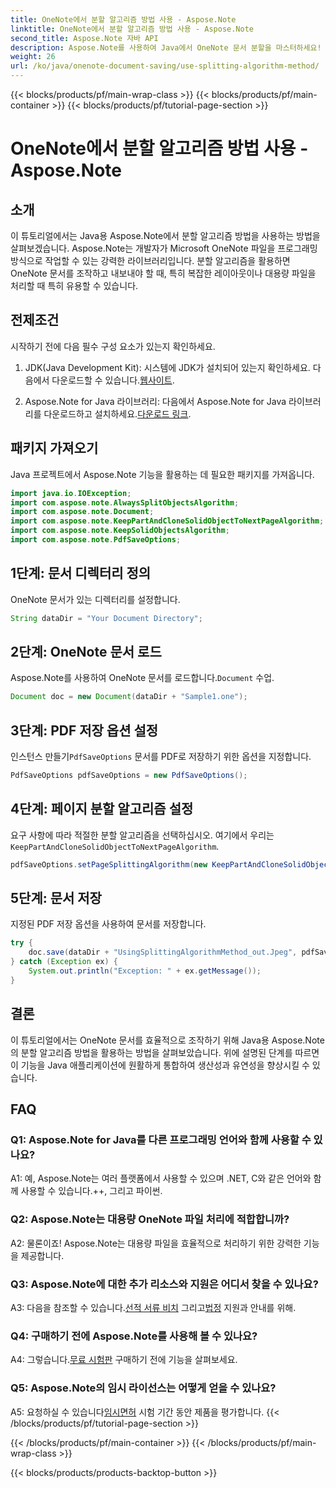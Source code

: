 ```yaml
---
title: OneNote에서 분할 알고리즘 방법 사용 - Aspose.Note
linktitle: OneNote에서 분할 알고리즘 방법 사용 - Aspose.Note
second_title: Aspose.Note 자바 API
description: Aspose.Note를 사용하여 Java에서 OneNote 문서 분할을 마스터하세요! 알고리즘을 선택하고, 페이지 나누기를 제어하고, 쉽게 PDF로 저장하세요. 코드가 포함되어 있습니다! #OneNote #Java #Aspose
weight: 26
url: /ko/java/onenote-document-saving/use-splitting-algorithm-method/
---
```


{{< blocks/products/pf/main-wrap-class >}}
{{< blocks/products/pf/main-container >}}
{{< blocks/products/pf/tutorial-page-section >}}

# OneNote에서 분할 알고리즘 방법 사용 - Aspose.Note

## 소개

이 튜토리얼에서는 Java용 Aspose.Note에서 분할 알고리즘 방법을 사용하는 방법을 살펴보겠습니다. Aspose.Note는 개발자가 Microsoft OneNote 파일을 프로그래밍 방식으로 작업할 수 있는 강력한 라이브러리입니다. 분할 알고리즘을 활용하면 OneNote 문서를 조작하고 내보내야 할 때, 특히 복잡한 레이아웃이나 대용량 파일을 처리할 때 특히 유용할 수 있습니다.

## 전제조건

시작하기 전에 다음 필수 구성 요소가 있는지 확인하세요.

1.  JDK(Java Development Kit): 시스템에 JDK가 설치되어 있는지 확인하세요. 다음에서 다운로드할 수 있습니다.[웹사이트](https://www.oracle.com/java/technologies/javase-jdk11-downloads.html).
   
2.  Aspose.Note for Java 라이브러리: 다음에서 Aspose.Note for Java 라이브러리를 다운로드하고 설치하세요.[다운로드 링크](https://releases.aspose.com/note/java/).

## 패키지 가져오기

Java 프로젝트에서 Aspose.Note 기능을 활용하는 데 필요한 패키지를 가져옵니다.

```java
import java.io.IOException;
import com.aspose.note.AlwaysSplitObjectsAlgorithm;
import com.aspose.note.Document;
import com.aspose.note.KeepPartAndCloneSolidObjectToNextPageAlgorithm;
import com.aspose.note.KeepSolidObjectsAlgorithm;
import com.aspose.note.PdfSaveOptions;
```

## 1단계: 문서 디렉터리 정의

OneNote 문서가 있는 디렉터리를 설정합니다.

```java
String dataDir = "Your Document Directory";
```

## 2단계: OneNote 문서 로드

 Aspose.Note를 사용하여 OneNote 문서를 로드합니다.`Document` 수업.

```java
Document doc = new Document(dataDir + "Sample1.one");
```

## 3단계: PDF 저장 옵션 설정

 인스턴스 만들기`PdfSaveOptions` 문서를 PDF로 저장하기 위한 옵션을 지정합니다.

```java
PdfSaveOptions pdfSaveOptions = new PdfSaveOptions();
```

## 4단계: 페이지 분할 알고리즘 설정

 요구 사항에 따라 적절한 분할 알고리즘을 선택하십시오. 여기에서 우리는`KeepPartAndCloneSolidObjectToNextPageAlgorithm`.

```java
pdfSaveOptions.setPageSplittingAlgorithm(new KeepPartAndCloneSolidObjectToNextPageAlgorithm(100));
```

## 5단계: 문서 저장

지정된 PDF 저장 옵션을 사용하여 문서를 저장합니다.

```java
try {
    doc.save(dataDir + "UsingSplittingAlgorithmMethod_out.Jpeg", pdfSaveOptions);
} catch (Exception ex) {
    System.out.println("Exception: " + ex.getMessage());
}
```

## 결론

이 튜토리얼에서는 OneNote 문서를 효율적으로 조작하기 위해 Java용 Aspose.Note의 분할 알고리즘 방법을 활용하는 방법을 살펴보았습니다. 위에 설명된 단계를 따르면 이 기능을 Java 애플리케이션에 원활하게 통합하여 생산성과 유연성을 향상시킬 수 있습니다.

## FAQ

### Q1: Aspose.Note for Java를 다른 프로그래밍 언어와 함께 사용할 수 있나요?

A1: 예, Aspose.Note는 여러 플랫폼에서 사용할 수 있으며 .NET, C와 같은 언어와 함께 사용할 수 있습니다.++, 그리고 파이썬.

### Q2: Aspose.Note는 대용량 OneNote 파일 처리에 적합합니까?

A2: 물론이죠! Aspose.Note는 대용량 파일을 효율적으로 처리하기 위한 강력한 기능을 제공합니다.

### Q3: Aspose.Note에 대한 추가 리소스와 지원은 어디서 찾을 수 있나요?

 A3: 다음을 참조할 수 있습니다.[선적 서류 비치](https://reference.aspose.com/note/java/) 그리고[법정](https://forum.aspose.com/c/note/28) 지원과 안내를 위해.

### Q4: 구매하기 전에 Aspose.Note를 사용해 볼 수 있나요?

 A4: 그렇습니다.[무료 시험판](https://releases.aspose.com/) 구매하기 전에 기능을 살펴보세요.

### Q5: Aspose.Note의 임시 라이선스는 어떻게 얻을 수 있나요?

 A5: 요청하실 수 있습니다[임시면허](https://purchase.aspose.com/temporary-license/) 시험 기간 동안 제품을 평가합니다.
{{< /blocks/products/pf/tutorial-page-section >}}

{{< /blocks/products/pf/main-container >}}
{{< /blocks/products/pf/main-wrap-class >}}

{{< blocks/products/products-backtop-button >}}
